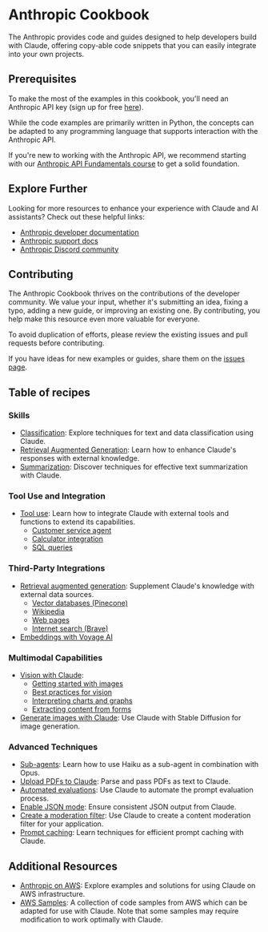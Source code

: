 # Anthropic Cookbook

The Anthropic provides code and guides designed to help developers build with Claude, offering copy-able code snippets that you can easily integrate into your own projects.

## Prerequisites

To make the most of the examples in this cookbook, you'll need an Anthropic API key (sign up for free [here](https://www.anthropic.com)).

While the code examples are primarily written in Python, the concepts can be adapted to any programming language that supports interaction with the Anthropic API.

If you're new to working with the Anthropic API, we recommend starting with our [Anthropic API Fundamentals course](https://github.com/anthropics/courses/tree/master/anthropic_api_fundamentals) to get a solid foundation.

## Explore Further

Looking for more resources to enhance your experience with Claude and AI assistants? Check out these helpful links:

- [Anthropic developer documentation](https://docs.anthropic.com/claude/docs/guide-to-anthropics-prompt-engineering-resources)
- [Anthropic support docs](https://support.anthropic.com)
- [Anthropic Discord community](https://www.anthropic.com/discord)

## Contributing

The Anthropic Cookbook thrives on the contributions of the developer community. We value your input, whether it's submitting an idea, fixing a typo, adding a new guide, or improving an existing one. By contributing, you help make this resource even more valuable for everyone.

To avoid duplication of efforts, please review the existing issues and pull requests before contributing.

If you have ideas for new examples or guides, share them on the [issues page](https://github.com/anthropics/anthropic-cookbook/issues).

## Table of recipes

### Skills
- [Classification](https://github.com/anthropics/anthropic-cookbook/tree/main/skills/classification): Explore techniques for text and data classification using Claude.
- [Retrieval Augmented Generation](https://github.com/anthropics/anthropic-cookbook/tree/main/skills/retrieval_augmented_generation): Learn how to enhance Claude's responses with external knowledge.
- [Summarization](https://github.com/anthropics/anthropic-cookbook/tree/main/skills/summarization): Discover techniques for effective text summarization with Claude.

### Tool Use and Integration
- [Tool use](https://github.com/anthropics/anthropic-cookbook/tree/main/tool_use): Learn how to integrate Claude with external tools and functions to extend its capabilities.
  - [Customer service agent](https://github.com/anthropics/anthropic-cookbook/blob/main/tool_use/customer_service_agent.ipynb)
  - [Calculator integration](https://github.com/anthropics/anthropic-cookbook/blob/main/tool_use/calculator_tool.ipynb)
  - [SQL queries](https://github.com/anthropics/anthropic-cookbook/blob/main/misc/how_to_make_sql_queries.ipynb)

### Third-Party Integrations
- [Retrieval augmented generation](https://github.com/anthropics/anthropic-cookbook/tree/main/third_party): Supplement Claude's knowledge with external data sources.
  - [Vector databases (Pinecone)](https://github.com/anthropics/anthropic-cookbook/blob/main/third_party/Pinecone/rag_using_pinecone.ipynb)
  - [Wikipedia](https://github.com/anthropics/anthropic-cookbook/blob/main/third_party/Wikipedia/wikipedia-search-cookbook.ipynb/)
  - [Web pages](https://github.com/anthropics/anthropic-cookbook/blob/main/misc/read_web_pages_with_haiku.ipynb)
  - [Internet search (Brave)](https://github.com/anthropics/anthropic-cookbook/blob/main/third_party/Brave/web_search_using_brave.ipynb)
- [Embeddings with Voyage AI](https://github.com/anthropics/anthropic-cookbook/blob/main/third_party/VoyageAI/how_to_create_embeddings.md)

### Multimodal Capabilities
- [Vision with Claude](https://github.com/anthropics/anthropic-cookbook/tree/main/multimodal): 
  - [Getting started with images](https://github.com/anthropics/anthropic-cookbook/blob/main/multimodal/getting_started_with_vision.ipynb)
  - [Best practices for vision](https://github.com/anthropics/anthropic-cookbook/blob/main/multimodal/best_practices_for_vision.ipynb)
  - [Interpreting charts and graphs](https://github.com/anthropics/anthropic-cookbook/blob/main/multimodal/reading_charts_graphs_powerpoints.ipynb)
  - [Extracting content from forms](https://github.com/anthropics/anthropic-cookbook/blob/main/multimodal/how_to_transcribe_text.ipynb)
- [Generate images with Claude](https://github.com/anthropics/anthropic-cookbook/blob/main/misc/illustrated_responses.ipynb): Use Claude with Stable Diffusion for image generation.

### Advanced Techniques
- [Sub-agents](https://github.com/anthropics/anthropic-cookbook/blob/main/multimodal/using_sub_agents.ipynb): Learn how to use Haiku as a sub-agent in combination with Opus.
- [Upload PDFs to Claude](https://github.com/anthropics/anthropic-cookbook/blob/main/misc/pdf_upload_summarization.ipynb): Parse and pass PDFs as text to Claude.
- [Automated evaluations](https://github.com/anthropics/anthropic-cookbook/blob/main/misc/building_evals.ipynb): Use Claude to automate the prompt evaluation process.
- [Enable JSON mode](https://github.com/anthropics/anthropic-cookbook/blob/main/misc/how_to_enable_json_mode.ipynb): Ensure consistent JSON output from Claude.
- [Create a moderation filter](https://github.com/anthropics/anthropic-cookbook/blob/main/misc/building_moderation_filter.ipynb): Use Claude to create a content moderation filter for your application.
- [Prompt caching](https://github.com/anthropics/anthropic-cookbook/blob/main/misc/prompt_caching.ipynb): Learn techniques for efficient prompt caching with Claude.

## Additional Resources

- [Anthropic on AWS](https://github.com/aws-samples/anthropic-on-aws): Explore examples and solutions for using Claude on AWS infrastructure.
- [AWS Samples](https://github.com/aws-samples/): A collection of code samples from AWS which can be adapted for use with Claude. Note that some samples may require modification to work optimally with Claude.